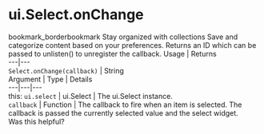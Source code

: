  
#  ui.Select.onChange
bookmark_borderbookmark Stay organized with collections  Save and categorize content based on your preferences.
Returns an ID which can be passed to unlisten() to unregister the callback.
Usage | Returns  
---|---  
`Select.onChange(callback)` | String  
Argument | Type | Details  
---|---|---  
this: `ui.select` | ui.Select | The ui.Select instance.  
`callback` | Function | The callback to fire when an item is selected. The callback is passed the currently selected value and the select widget.  
Was this helpful?

